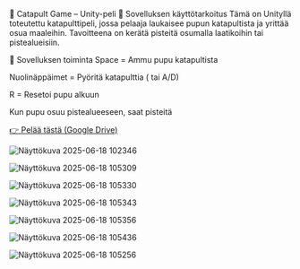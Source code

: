 🐰 Catapult Game – Unity-peli
🎯 Sovelluksen käyttötarkoitus
Tämä on Unityllä toteutettu katapulttipeli, jossa pelaaja laukaisee pupun katapultista ja yrittää osua maaleihin. Tavoitteena on kerätä pisteitä osumalla laatikoihin tai pistealueisiin.

🔄 Sovelluksen toiminta
Space = Ammu pupu katapultista

Nuolinäppäimet = Pyöritä katapulttia ( tai A/D)

R = Resetoi pupu alkuun

Kun pupu osuu pistealueeseen, saat pisteitä


[👉 Pelää tästä (Google Drive)](https://yadicim.itch.io/katapultti)




![Näyttökuva 2025-06-18 102346](https://github.com/user-attachments/assets/e08fe75a-08ba-4cb7-84c7-e6ecc0cb1092)

![Näyttökuva 2025-06-18 105309](https://github.com/user-attachments/assets/92e63840-78bd-4bc6-b3f8-96fdf46ce59e)

![Näyttökuva 2025-06-18 105330](https://github.com/user-attachments/assets/7dfa0e10-f146-4c02-9610-61f7e82f768a)

![Näyttökuva 2025-06-18 105343](https://github.com/user-attachments/assets/7d7fd9b7-2674-4d28-9446-f8e272104d43)

![Näyttökuva 2025-06-18 105356](https://github.com/user-attachments/assets/5c1d07c1-fb18-419e-9c63-8a104e821e09)

![Näyttökuva 2025-06-18 105436](https://github.com/user-attachments/assets/6b71cfca-f88d-4de2-ae7d-539482f4edbb)

![Näyttökuva 2025-06-18 105256](https://github.com/user-attachments/assets/01923f45-4c8f-437f-b646-224d6b2a5623)

